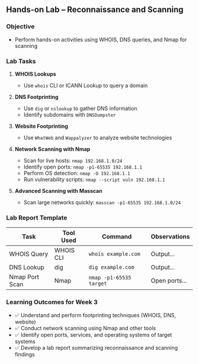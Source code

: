 ## Hands-on Lab – Reconnaissance and Scanning

### Objective
- Perform hands-on activities using WHOIS, DNS queries, and Nmap for scanning

### Lab Tasks

1. **WHOIS Lookups**
   - Use `whois` CLI or ICANN Lookup to query a domain

2. **DNS Footprinting**
   - Use `dig` or `nslookup` to gather DNS information
   - Identify subdomains with `DNSDumpster`

3. **Website Footprinting**
   - Use `WhatWeb` and `Wappalyzer` to analyze website technologies

4. **Network Scanning with Nmap**
   - Scan for live hosts: `nmap 192.168.1.0/24`
   - Identify open ports: `nmap -p1-65535 192.168.1.1`
   - Perform OS detection: `nmap -O 192.168.1.1`
   - Run vulnerability scripts: `nmap --script vuln 192.168.1.1`

5. **Advanced Scanning with Masscan**
   - Scan large networks quickly: `masscan -p1-65535 192.168.1.0/24`

### Lab Report Template

| Task | Tool Used | Command | Observations |
|------|-----------|---------|--------------|
| WHOIS Query | WHOIS CLI | `whois example.com` | Output... |
| DNS Lookup | dig | `dig example.com` | Output... |
| Nmap Port Scan | Nmap | `nmap -p1-65535 target` | Open ports... |

### Learning Outcomes for Week 3
- ✅ Understand and perform footprinting techniques (WHOIS, DNS, website)
- ✅ Conduct network scanning using Nmap and other tools
- ✅ Identify open ports, services, and operating systems of target systems
- ✅ Develop a lab report summarizing reconnaissance and scanning findings